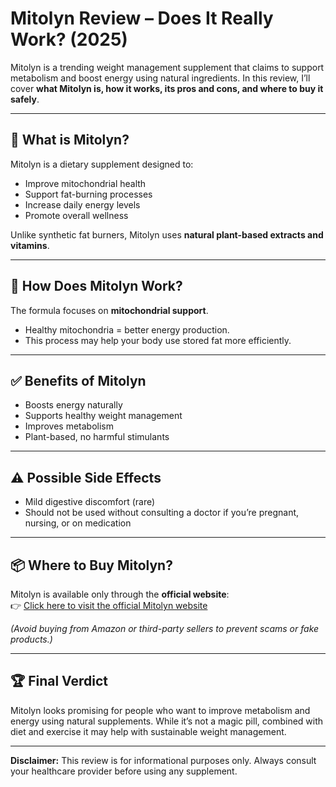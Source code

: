 # Mitolyn Review – Does It Really Work? (2025)

Mitolyn is a trending weight management supplement that claims to support metabolism and boost energy using natural ingredients. In this review, I’ll cover **what Mitolyn is, how it works, its pros and cons, and where to buy it safely**.

---

## 🌟 What is Mitolyn?
Mitolyn is a dietary supplement designed to:
- Improve mitochondrial health
- Support fat-burning processes
- Increase daily energy levels
- Promote overall wellness

Unlike synthetic fat burners, Mitolyn uses **natural plant-based extracts and vitamins**.

---

## 🔬 How Does Mitolyn Work?
The formula focuses on **mitochondrial support**.  
- Healthy mitochondria = better energy production.  
- This process may help your body use stored fat more efficiently.  

---

## ✅ Benefits of Mitolyn
- Boosts energy naturally  
- Supports healthy weight management  
- Improves metabolism  
- Plant-based, no harmful stimulants  

---

## ⚠️ Possible Side Effects
- Mild digestive discomfort (rare)  
- Should not be used without consulting a doctor if you’re pregnant, nursing, or on medication  

---

## 📦 Where to Buy Mitolyn?
Mitolyn is available only through the **official website**:  
👉 [Click here to visit the official Mitolyn website](https://charan2706.github.io/a-mitolyn/)  

*(Avoid buying from Amazon or third-party sellers to prevent scams or fake products.)*

---

## 🏆 Final Verdict
Mitolyn looks promising for people who want to improve metabolism and energy using natural supplements. While it’s not a magic pill, combined with diet and exercise it may help with sustainable weight management.  

---
**Disclaimer:** This review is for informational purposes only. Always consult your healthcare provider before using any supplement.

